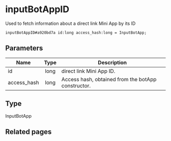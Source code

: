 # inputBotAppID
Used to fetch information about a direct link Mini App by its ID

```
inputBotAppID#a920bd7a id:long access_hash:long = InputBotApp;
```

## Parameters
| Name | Type | Description |
| ---- | :----: | ----------- |
| id | long | direct link Mini App ID. |
| access_hash | long | Access hash, obtained from the botApp constructor. |


## Type
InputBotApp

## Related pages
